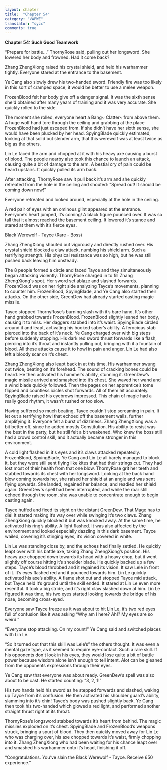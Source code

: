 ```yaml
---
layout: chapter
title:  "Chapter 54"
category: "VWPWE"
translator: "syzc"
comments: true
---
```


**Chapter 54: Such Good Teamwork**
 
“Prepare for battle...” ThornyRose said, pulling out her longsword. She lowered her body and frowned. Had it come back?
 
Zhang ZhengXiong raised his crystal shield, and held his warhammer tightly. Everyone stared at the entrance to the basement.
 
Ye Cang also slowly drew his two-handed sword. Friendly fire was too likely in this sort of cramped space, it would be better to use a melee weapon. 
 
FrozenBlood felt her body give off a danger signal. It was the sixth sense she'd obtained after many years of training and it was very accurate. She quickly rolled to the side.
 
The moment she rolled, everyone heart a Bang~ Clatter~ from above them. A huge wolf hand tore through the ceiling and grabbing at the place FrozenBlood had just escaped from. If she didn’t have her sixth sense, she would have been plucked by her head. SpyingBlade quickly estimated, looking at that solid but slender arm, that this werewolf was at least twice as big as the others. 
 
Lin Le faced the arm and chopped at it with his heavy axe causing a burst of blood. The people nearby also took this chance to launch an attack, causing quite a bit of damage to the arm. A bestial cry of pain could be heard upstairs. It quickly pulled its arm back.
 
After attacking, ThornyRose saw it pull back it’s arm and she quickly retreated from the hole in the ceiling and shouted: “Spread out! It should be coming down now!” 
 
Everyone retreated and looked around, especially at the hole in the ceiling.
 
A red pair of eyes with an ominous glint appeared at the entrance. Everyone’s heart jumped, it’s coming! A black figure pounced over. It was so tall that it almost reached the basement ceiling. It lowered it’s stance and stared at them with it’s fierce eyes.  
 
Black Werewolf - Tayce (Rare - Boss)
 
Zhang ZhengXiong shouted out vigorously and directly rushed over. His crystal shield blocked a claw attack, numbing his shield arm. Such a terrifying strength. His physical resistance was so high, but he was still pushed back leaving him unsteady.
 
The 8 people formed a circle and faced Tayce and they simultaneously began attacking violently. ThornyRose charged in to fill Zhang ZhengXiong's spot. Her sword set ablaze and slashed forwards. FrozenCloud was on her right side analyzing Tayce’s movements, planning to counter him. FrozenBlood, SpyingBlade, and Ye Cang also started their attacks. On the other side, GreenDew had already started casting magic missile.
 
Tayce stopped ThornyRose’s burning slash with it’s bare hand. It’s other hand grabbed towards FrozenBlood. FrozenBlood slightly leaned her body, causing it to miss. Her daggers stabbed into it’s waist. SpyingBlade circled around it and leapt, activating his hooked saber’s ability. A ferocious stab pierced into the back of it’s neck. Ye Cang charged over with big steps before suddenly stopping. His dark red sword thrust forwards like a flash, piercing into it’s throat and instantly pulling out, bringing with it a fountain of blood. All these attacks cause it to howl in pain and anger. Lin Le had also left a bloody scar on it’s chest. 
 
Zhang ZhengXiong also leapt back in at this time. His warhammer swung out twice, beating on it’s forehead. The sound of cracking bones could be heard. He then activated his hammer’s ability, stunning it. GreenDew’s magic missile arrived and smashed into it’s chest. She waved her wand and a wind blade quickly followed. Then the pages on her apprentice’s tome flipped and countless icicles shot forwards. All of them hit accurately. SpyingBlade raised his eyebrows impressed. This chain of magic had a really good rhythm, it wasn’t rushed or too slow.
 
Having suffered so much beating, Tayce couldn’t stop screaming in pain. It let out a terrifying howl that echoed off the basement walls, further amplifying it. Everyone felt a burst of dizziness. Zhang ZhengXiong was a bit better off, since he added mostly Constitution. His ability to resist was the best in the party, but he still felt a bit weakened. Who knew the boss still had a crowd control skill, and it actually became stronger in this environment.
 
A cold light flashed in it's eyes and it’s claws attacked repeatedly. FrozenBlood, SpyingBlade, Ye Cang and Lin Le all barely managed to block it, but they were still sent flying like kites that had their strings cut. They had lost most of their health from that one blow. ThornyRose grit her teeth and stabbed towards its chest with her longsword. Looking at the back hand blow coming towards her, she raised her shield at an angle and was sent flying upwards. She landed, regained her balance, and readied her shield again. GreenDew's spell had been interrupted, and while the roar still echoed through the room, she was unable to concentrate enough to begin casting again.
 
Tayce huffed and fixed its sight on the distant GreenDew. That Mage has to die! It started making it’s way over while swinging it’s two claws. Zhang ZhengXiong quickly blocked it but was knocked away. At the same time, he activated his ring’s ability. A light flashed. It was also affected by the environment and looked especially dazzling in this dark basement. Tayce wailed, covering it’s stinging eyes, it’s vision covered in white.
 
Lin Le was standing close by, and the echoes had finally settled. He quickly leapt over with his battle axe, taking Zhang ZhengXiong’s position. His heavy axe chopped down towards its head with a heavy chop, but it went slightly off course hitting it’s shoulder blade. He quickly backed up a few steps. Tayce’s blood throbbed and it regained its vision. It saw Lele in front of it. It’s eyes flashed red and it pounced towards him. Lin Le quickly activated his axe’s ability. A flame shot out and stopped Tayce mid attack, but Tayce held it’s ground until the skill ended. It stared at Lin Le even more resentful. It took a big stride, and it’s right claw slashed down at him. Lin Le figured it was time, his two eyes started looking towards the bridge of his nose, becoming cross-eyed. 
 
Everyone saw Tayce freeze as it was about to hit Lin Le, it’s two red eyes full of confusion like it was asking “Why am I here? Ah!? My eyes are so weird.” 
 
“Everyone stop attacking. On my count!” Ye Cang said and switched places with Lin Le.
 
“So it turned out that this skill was Lele’s” the others thought. It was even a mental gaze type, as it seemed to require eye-contact. Such a rare skill. If his opponents don't look in his eyes, they would lose quite a bit of battle power because wisdom alone isn’t enough to tell intent. Alot can be gleaned from the opponents expressions through their eyes.
 
Ye Cang saw that everyone was about ready. GreenDew’s spell was also about to be cast. He started counting: “3, 2, 1!”
 
His two hands held his sword as he stepped forwards and slashed, waking up Tayce from it’s confusion. He then activated his shoulder guard’s ability, slamming into it’s chin! Tayce’s body was pushed slightly back. Ye Cang then took his two-handed which glowed a red light, and performed another straight thrust right at its throat.
 
ThornyRose’s longsword stabbed towards it’s heart from behind. The magic missiles exploded on it’s chest. SpyingBlade and FrozenBlood’s weapons struck, bringing a spurt of blood. They then quickly moved away for Lin Le who was charging over, his axe chopped towards it’s waist, firmly chopping into it. Zhang ZhengXiong who had been waiting for his chance leapt over and smashed his warhammer onto it’s head, finishing it off.
 
“Congratulations. You’ve slain the Black Werewolf - Tayce. Receive 650 experience.”